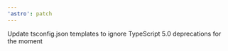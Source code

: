 ```yaml
---
'astro': patch
---
```


Update tsconfig.json templates to ignore TypeScript 5.0 deprecations for the moment
